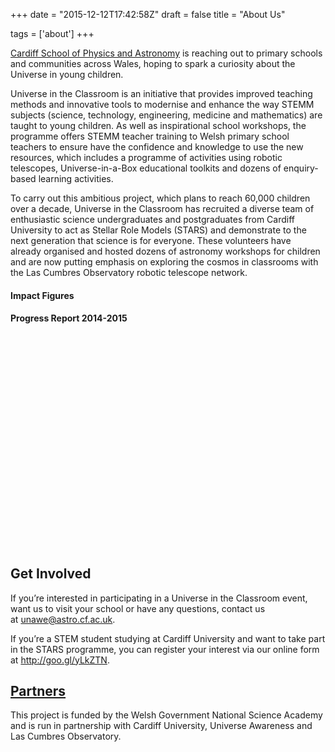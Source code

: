 +++
date = "2015-12-12T17:42:58Z"
draft = false
title = "About Us"

tags = ['about']
+++

[Cardiff School of Physics and Astronomy](http://www.astro.cf.ac.uk) is reaching out to primary schools and communities across Wales, hoping to spark a curiosity about the Universe in young children.

Universe in the Classroom is an initiative that provides improved teaching methods and innovative tools to modernise and enhance the way STEMM subjects (science, technology, engineering, medicine and mathematics) are taught to young children. As well as inspirational school workshops, the programme offers STEMM teacher training to Welsh primary school teachers to ensure have the confidence and knowledge to use the new resources, which includes a programme of activities using robotic telescopes, Universe-in-a-Box educational toolkits and dozens of enquiry-based learning activities.

To carry out this ambitious project, which plans to reach 60,000 children over a decade, Universe in the Classroom has recruited a diverse team of enthusiastic science undergraduates and postgraduates from Cardiff University to act as Stellar Role Models (STARS) and demonstrate to the next generation that science is for everyone. These volunteers have already organised and hosted dozens of astronomy workshops for children and are now putting emphasis on exploring the cosmos in classrooms with the Las Cumbres Observatory robotic telescope network.

#### Impact Figures



#### Progress Report 2014-2015 

<div data-configid="23072955/32759158" style="width:525px; height:340px;" class="issuuembed"></div><script type="text/javascript" src="//e.issuu.com/embed.js" async="true"></script>

## Get Involved

If you’re interested in participating in a Universe in the Classroom event, want us to visit your school or have any questions, contact us at unawe@astro.cf.ac.uk.

If you’re a STEM student studying at Cardiff University and want to take part in the STARS programme, you can register your interest via our online form at http://goo.gl/yLkZTN.

## [Partners](/partners/)

This project is funded by the Welsh Government National Science Academy and is run in partnership with Cardiff University, Universe Awareness and Las Cumbres Observatory.
